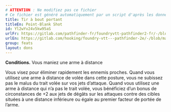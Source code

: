 ```yaml
---
# ATTENTION : Ne modifiez pas ce fichier
# Ce fichier est généré automatiquement par un script d'après les données du module Foundry VTT officiel et de sa traduction
title: Tir à bout portant
titleEn: Point-Blank Shot
id: Yl2wYv24v5kw95aS
urlFr: https://gitlab.com/pathfinder-fr/foundryvtt-pathfinder2-fr/-/blob/master/data/feats/Yl2wYv24v5kw95aS.htm
urlEn: https://gitlab.com/hooking/foundry-vtt---pathfinder-2e/-/blob/master/packs/data/feats.db/point-blank-shot.json
group: feats
layout: dons
---
```

**Conditions.** Vous maniez une arme à distance

Vous visez pour éliminer rapidement les ennemis proches. Quand vous utilisez une arme à distance de volée dans cette posture, vous ne subissez pas le malus du trait volée sur vos jets d’attaque. Quand vous utilisez une arme à distance qui n’a pas le trait volée, vous bénéficiez d’un bonus de circonstances de +2 aux jets de dégâts sur les attaques contre des cibles situées à une distance inférieure ou égale au premier facteur de portée de l’arme.


